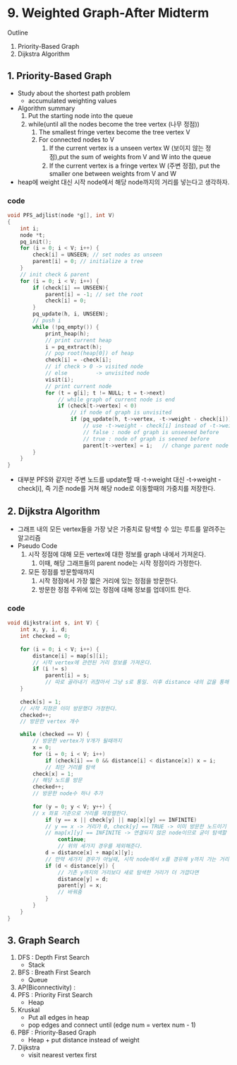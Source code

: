 # 9. Weighted Graph-After Midterm
Outline
1. Priority-Based Graph
2. Dijkstra Algorithm

## 1. Priority-Based Graph
- Study about the shortest path problem
  - accumulated weighting values
- Algorithm summary
  1. Put the starting node into the queue
  2. while(until all the nodes become the tree vertex (나무 정점))
     1. The smallest fringe vertex become the tree vertex V
     2. For connected nodes to V
        1. If the current vertex is a unseen vertex W (보이지 않는 정점),put the sum of weights from V and W into the queue
        2. If the current vertex is a fringe vertex W (주변 정점), put the smaller one between weights from V and W
- heap에 weight 대신 시작 node에서 해당 node까지의 거리를 넣는다고 생각하자.
### code
```c
void PFS_adjlist(node *g[], int V)
{
	int i;
	node *t;
	pq_init();
	for (i = 0; i < V; i++) {
		check[i] = UNSEEN; // set nodes as unseen
		parent[i] = 0; // initialize a tree
	}
	// init check & parent
	for (i = 0; i < V; i++) {
		if (check[i] == UNSEEN){
			parent[i] = -1; // set the root
			check[i] = 0;
		}
		pq_update(h, i, UNSEEN);
		// push i 
		while (!pq_empty()) {
			print_heap(h);
			// print current heap
			i = pq_extract(h);
			// pop root(heap[0]) of heap
			check[i] = -check[i];
			// if check > 0 -> visited node
			// else         -> unvisited node
			visit(i);
			// print current node
			for (t = g[i]; t != NULL; t = t->next)
				// while graph of current node is end
				if (check[t->vertex] < 0)
					// if node of graph is unvisited
					if (pq_update(h, t->vertex, -t->weight - check[i]))
                        // use -t->weight - check[i] instead of -t->weight
						// false : node of graph is unseened before
						// true : node of graph is seened before
						parent[t->vertex] = i;   // change parent node
		}
	}
}
```
- 대부분 PFS와 같지만 주변 노드를 update할 때 -t->weight 대신 -t->weight - check[i], 즉 기준 node를 거쳐 해당 node로 이동할때의 가중치를 저장한다.
## 2. Dijkstra Algorithm
- 그래프 내의 모든 vertex들을 가장 낮은 가중치로 탐색할 수 있는 루트를 알려주는 알고리즘
- Pseudo Code
  1. 시작 정점에 대해 모든 vertex에 대한 정보를 graph 내에서 가져온다.
     1. 이때, 해당 그래프들의 parent node는 시작 정점이라 가정한다.
  2. 모든 정점를 방문할때까지
     1. 시작 정점에서 가장 짧은 거리에 있는 정점을 방문한다.
     2. 방문한 정점 주위에 있는 정점에 대해 정보를 업데이트 한다.

### code
```c
void dijkstra(int s, int V) {
	int x, y, i, d;
	int checked = 0;
	
	for (i = 0; i < V; i++) {
		distance[i] = map[s][i];
		// 시작 vertex에 관련된 거리 정보를 가져온다.
		if (i != s)
			parent[i] = s;
			// 따로 골라내기 귀찮아서 그냥 s로 통일. 이후 distance 내의 값을 통해 연결되어있는지 아닌지 확인한다.
	}
		
	check[s] = 1;
	// 시작 지점은 이미 방문했다 가정한다.
	checked++;
	// 방문한 vertex 개수 

	while (checked == V) {
		// 방문한 vertex가 V개가 될때까지
		x = 0;
		for (i = 0; i < V; i++)
			if (check[i] == 0 && distance[i] < distance[x]) x = i;
			// 최단 거리를 탐색
		check[x] = 1;
		// 해당 노드를 방문
		checked++;
		// 방문한 node수 하나 추가
		
		for (y = 0; y < V; y++) {
		// x 좌표 기준으로 거리를 재정렬한다.
			if (y == x || check[y] || map[x][y] == INFINITE)
			// y == x -> 거리가 0, check[y] == TRUE -> 이미 방문한 노드이기 때문에 굳이 거리를 재정렬할 필요 없음
			// map[x][y] == INFINITE -> 연결되지 않은 node이므로 굳이 탐색할 필요 없음
				continue;
				// 위의 세가지 경우를 제외해준다.
			d = distance[x] + map[x][y];
			// 만약 세가지 경우가 아닐때, 시작 node에서 x를 경유해 y까지 가는 거리는 ((x까지의 거리) + map[x][y])가 된다.
			if (d < distance[y]) {
				// 기존 y까지의 거리보다 새로 탐색한 거리가 더 가깝다면
				distance[y] = d;
				parent[y] = x;
				// 바꿔줌
			}
		}
	}
}
```

## 3. Graph Search
1. DFS : Depth First Search 
   - Stack
2. BFS : Breath First Search
   - Queue
3. AP(Biconnectivity) : 
4. PFS : Priority First Search
   - Heap
5. Kruskal
   - Put all edges in heap
   - pop edges and connect until (edge num = vertex num - 1)
6. PBF : Priority-Based Graph
   - Heap + put distance instead of weight
7. Dijkstra
   - visit nearest vertex first